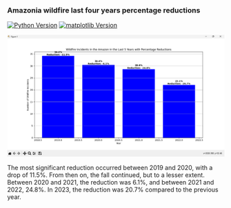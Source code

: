 ### Amazonia wildfire last four years percentage reductions

[![Python Version](https://img.shields.io/badge/Python-3.7%2B-blue.svg)](https://www.python.org/downloads/)
[![matplotlib Version](https://img.shields.io/badge/matplotlib-3.4.3-blue.svg)](https://matplotlib.org/stable/users/installing.html)

<img src="https://raw.githubusercontent.com/Luann8/Amazonia-wildfire-last-five-years-percentage-reductions/main/Captura%20de%20tela%202023-12-07%20152615.png?token=GHSAT0AAAAAACLBRRNSTKXP2OYD4D6IIXRIZLSB2OA">

The most significant reduction occurred between 2019 and 2020, with a drop of 11.5%. From then on, the fall continued, but to a lesser extent. Between 2020 and 2021, the reduction was 6.1%, and between 2021 and 2022, 24.8%. In 2023, the reduction was 20.7% compared to the previous year.
